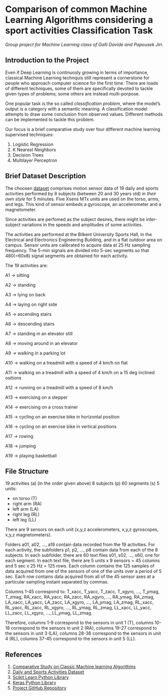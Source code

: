# Comparison of common Machine Learning Algorithms considering a sport activities Classification Task

*Group project for Machine Learning class of Galli Davide and Papousek Jiri.*

## Introduction to the Project ##
Even if Deep Learning is continuosly growing in terms of importance, classical Machine Learning technquis still represent a cornerstone for people who approach computer science for the first time. There are loads of different techniques, some of them are specifically devoted to tackle given types of problems; some others are instead multi-porpose.

One popular task is the so called *classification problem*, where the model’s output is a category with a semantic meaning. A classification model attempts to draw some conclusion from observed values.
Different methods can be implemented to tackle this problem.

Our focus is a brief comparative study over four different machine learning supervised techniques:
1. Logistic Regression
2. K Nearest Neighbors
3. Decision Trees
4. Multilayer Perceptron

## Brief Dataset Description ##

The choosen [dataset](https://archive-beta.ics.uci.edu/ml/datasets/daily+and+sports+activities) comprises motion sensor data of 19 daily and sports activities performed by 8 subjects (between 20 and 30 years old) *in their own style* for 5 minutes. Five Xsens MTx units are used on the torso, arms, and legs. This kind of sensor embeds a gyroscope, an accelerometer and a magnetometer.

Since activities are perfomed as the subject desires, there might be inter-subject variations in the speeds and amplitudes of some activities.

The activities are performed at the Bilkent University Sports Hall, in the Electrical and Electronics Engineering Building, and in a flat outdoor area on campus. Sensor units are calibrated to acquire data at 25 Hz sampling frequency. The 5-min signals are divided into 5-sec segments so that 480(=60x8) signal segments are obtained for each activity.

The 19 activities are:

 A1 &rarr; sitting

 A2 &rarr; standing

 A3 &rarr; lying on back

 A4 &rarr; laying on right side

 A5 &rarr; ascending stairs

 A6 &rarr; descending stairs

 A7 &rarr; standing in an elevator still

 A8 &rarr; moving around in an elevator

 A9 &rarr; walking in a parking lot
 
 A10 &rarr; walking on a treadmill with a speed of 4 km/h on flat
 
 A11 &rarr; walking on a treadmill with a speed of 4 km/h on a 15 deg inclined ositions
 
 A12 &rarr; running on a treadmill with a speed of 8 km/h
 
 A13 &rarr; exercising on a stepper
 
 A14 &rarr; exercising on a cross trainer
 
 A15 &rarr; cycling on an exercise bike in horizontal position
 
 A16 &rarr; cycling on an exercise bike in vertical positions
 
 A17 &rarr; rowing
 
 A18 &rarr; jumping
 
 A19 &rarr; playing basketball
 
 ## File Structure ##
 
 19 activities (a) (in the order given above) 8 subjects (p) 60 segments (s) 5 units:
 - on torso (T)
 - right arm (RA)
 - left arm (LA)
 - right leg (RL)
 - left leg (LL)
 
 There are 9 sensors on each unit (x,y,z accelerometers, x,y,z gyroscopes, x,y,z magnetometers).
 
 Folders a01, a02, ..., a19 contain data recorded from the 19 activities. For each activity, the subfolders p1, p2, ..., p8 contain data from each of the 8 subjects. In each subfolder, there are 60 text files s01, s02, ..., s60, one for each segment. In each text file, there are 5 units x 9 sensors = 45 columns and 5 sec x 25 Hz = 125 rows. Each column contains the 125 samples of data acquired from one of the sensors of one of the units over a period of 5 sec. Each row contains data acquired from all of the 45 sensor axes at a particular sampling instant separated by commas.
 
 Columns 1-45 correspond to:
  T_xacc, T_yacc, T_zacc, T_xgyro, ..., T_ymag, T_zmag, RA_xacc, RA_yacc, RA_zacc, RA_xgyro, ..., RA_ymag, RA_zmag, LA_xacc, LA_yacc, LA_zacc, LA_xgyro, ..., LA_ymag, LA_zmag, RL_xacc, RL_yacc, RL_zacc, RL_xgyro, ..., RL_ymag, RL_zmag, LL_xacc, LL_yacc, LL_zacc, LL_xgyro, ..., LL_ymag, LL_zmag.
 
 Therefore, columns 1-9 correspond to the sensors in unit 1 (T), columns 10-18 correspond to the sensors in unit 2 (RA), columns 19-27 correspond to the sensors in unit 3 (LA), columns 28-36 correspond to the sensors in unit 4 (RL), columns 37-45 correspond to the sensors in unit 5 (LL). 

 ## References ##
1. [Comparative Study on Classic Machine learning Algorithms](https://towardsdatascience.com/comparative-study-on-classic-machine-learning-algorithms-24f9ff6ab222)
2. [Daily and Sports Activities Dataset](https://archive-beta.ics.uci.edu/ml/datasets/daily+and+sports+activities)
3. [Scikit Learn Python Library](https://scikit-learn.org/stable/)
4. [Keras Python Library](https://keras.io/)
5. [Project GitHub Repository](https://github.com/d-galli/SportActivitiesClassification)
